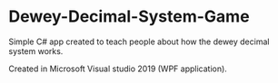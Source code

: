 # Dewey-Decimal-System-Game

Simple C# app created to teach people about how the dewey decimal system works.

Created in Microsoft Visual studio 2019 (WPF application).
